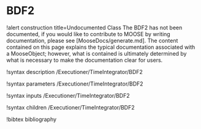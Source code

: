 <!-- MOOSE Documentation Stub: Remove this when content is added. -->

# BDF2

!alert construction title=Undocumented Class
The BDF2 has not been documented, if you would like to contribute to MOOSE by
writing documentation, please see [MooseDocs/generate.md]. The content contained on this page explains
the typical documentation associated with a MooseObject; however, what is contained is ultimately
determined by what is necessary to make the documentation clear for users.

!syntax description /Executioner/TimeIntegrator/BDF2

!syntax parameters /Executioner/TimeIntegrator/BDF2

!syntax inputs /Executioner/TimeIntegrator/BDF2

!syntax children /Executioner/TimeIntegrator/BDF2

!bibtex bibliography
